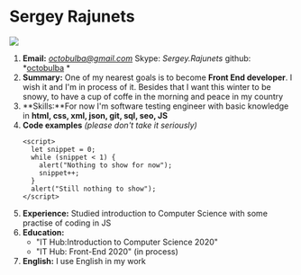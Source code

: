 # **Sergey Rajunets**
[![](https://avatars0.githubusercontent.com/u/72134356?s=400&u=18e02c9981115aa4842c6050411f8c2a7002c0f9&v=4)](https://github.com/octobulba)
1. **Email:** *octobulba@gmail.com* Skype: *Sergey.Rajunets* github: *[octobulba](https://github.com/octobulba) *
1. **Summary:** One of my nearest goals is to become __Front End developer__. I wish it and I'm in process of it.
   Besides that I want this winter to be snowy, to have a cup of coffe in the morning and peace in my country
1. **Skills:**For now I'm software testing engineer with basic knowledge in **html, css, xml, json, git, sql, seo, JS**
1. **Code examples** *(please don't take it seriously)*
   ```
   <script>
     let snippet = 0;
     while (snippet < 1) {
       alert("Nothing to show for now");
       snippet++;
     }
     alert("Still nothing to show");
   </script>
   ```
1. **Experience:** Studied introduction to Computer Science with some practise of coding in JS
1. **Education:** 
	* "IT Hub:Introduction to Computer Science 2020"
	* "IT Hub: Front-End 2020" (in process)
1. **English:** I use English in my work